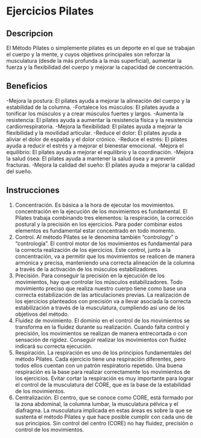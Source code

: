 # Ejercicios Pilates

## Descripcion

El Método Pilates o simplemente pilates es un deporte en el que se trabajan el cuerpo y la mente, y cuyos objetivos principales son reforzar la musculatura (desde la más profunda a la más superficial), aumentar la fuerza y la flexibilidad del cuerpo y mejorar la capacidad de concentración.

## Beneficios

-Mejora la postura: El pilates ayuda a mejorar la alineación del cuerpo y la estabilidad de la columna. 
-Fortalece los músculos: El pilates ayuda a tonificar los músculos y a crear músculos fuertes y largos. 
-Aumenta la resistencia: El pilates ayuda a aumentar la resistencia física y la resistencia cardiorrespiratoria. 
-Mejora la flexibilidad: El pilates ayuda a mejorar la flexibilidad y la movilidad articular. 
-Reduce el dolor: El pilates ayuda a aliviar el dolor de espalda y el dolor crónico. 
-Reduce el estrés: El pilates ayuda a reducir el estrés y a mejorar el bienestar emocional. 
-Mejora el equilibrio: El pilates ayuda a mejorar el equilibrio y la coordinación. 
-Mejora la salud ósea: El pilates ayuda a mantener la salud ósea y a prevenir fracturas. 
-Mejora la calidad del sueño: El pilates ayuda a mejorar la calidad del sueño.

## Instrucciones

1. Concentración.
Es básica a la hora de ejecutar los movimientos. concentración en la ejecución de los movimientos es fundamental. El Pilates trabaja combinando tres elementos: la respiración, la corrección postural y la precisión en los ejercicios. Para poder combinar estos elementos es fundamental estar concentrado en todo momento.
2. Control.
Al método Pilates se le denomina también “contrology” o “contrología”. El control motor de los movimientos es fundamental para la correcta realización de los ejercicios. Este control, junto a la concentración, va a permitir que los movimientos se realicen de manera armónica y precisa, manteniendo una correcta alineación de la columna a través de la activación de los músculos estabilizadores.
3. Precisión.
Para conseguir la precisión en la ejecución de los movimientos, hay que controlar los músculos estabilizadores. Todo movimiento preciso que realiza nuestro cuerpo tiene como base una correcta estabilización de las articulaciones previas. La realización de los ejercicios planteados con precisión va a llevar asociada la correcta estabilización a través de la musculatura, cumpliendo así uno de los objetivos del método.
4. Fluidez de movimiento.
El dominio en el control de los movimientos  se transforma en la fluidez durante su realización. Cuando falta control y precisión, los movimientos se realizan de manera entrecortada o con sensación de rigidez. Conseguir realizar los movimientos con fluidez indicará su correcta ejecución.
5. Respiración.
La respiración es uno de los principios fundamentales del método Pilates. Cada ejercicio tiene una respiración diferentes, pero todos ellos cuentan con un patrón respiratorio repetido. Una buena respiración es la base para realizar correctamente los movimientos de los ejercicios. Evitar cortar la respiración es muy importante para lograr el control de la musculatura del CORE, que es la base de la estabilidad de los movimientos.
6. Centralización.
El centro, que se conoce como CORE, está formado por la zona abdominal, la columna lumbar, la musculatura pélvica y el diafragma. La musculatura implicada en estas áreas es sobre la que se sustenta el método Pilates y que hace posible cumplir con cada uno de sus principios. Sin control del centro (CORE) no hay fluidez, precisión o control de los movimientos.